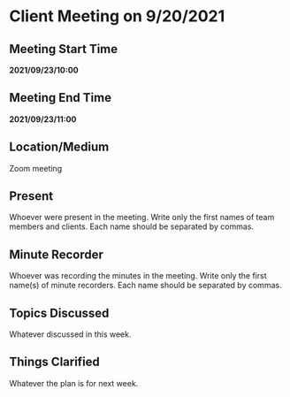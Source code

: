 # Client Meeting on 9/20/2021

## Meeting Start Time

**2021/09/23/10:00**

## Meeting End Time

**2021/09/23/11:00**

## Location/Medium

Zoom meeting

## Present

Whoever were present in the meeting. Write only the first names of team members and clients. Each name should be separated by commas.

## Minute Recorder

Whoever was recording the minutes in the meeting. Write only the first name(s) of minute recorders. Each name should be separated by commas.

## Topics Discussed

Whatever discussed in this week.

## Things Clarified

Whatever the plan is for next week.
